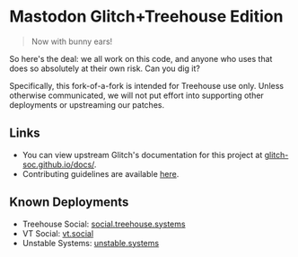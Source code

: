 #  Mastodon Glitch+Treehouse Edition  #

> Now with bunny ears!

So here's the deal: we all work on this code, and anyone who uses that does so absolutely at their own risk. Can you dig it?

Specifically, this fork-of-a-fork is intended for Treehouse use only. Unless
otherwise communicated, we will not put effort into supporting other deployments
or upstreaming our patches.

## Links

- You can view upstream Glitch's documentation for this project at [glitch-soc.github.io/docs/](https://glitch-soc.github.io/docs/).
- Contributing guidelines are available [here](CONTRIBUTING.md).

## Known Deployments

- Treehouse Social: [social.treehouse.systems](https://social.treehouse.systems)
- VT Social: [vt.social](https://vt.social)
- Unstable Systems: [unstable.systems](https://unstable.systems)
